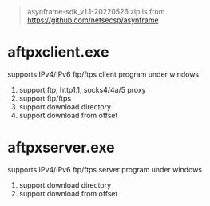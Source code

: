 > asynframe-sdk_v1.1-20220526.zip is from https://github.com/netsecsp/asynframe  

# aftpxclient.exe 
supports IPv4/IPv6 ftp/ftps client program under windows 
1. support ftp, http1.1, socks4/4a/5 proxy 
2. support ftp/ftps 
3. support download directory 
4. support download from offset 

# aftpxserver.exe 
supports IPv4/IPv6 ftp/ftps server program under windows 
1. support download directory 
2. support download from offset 
